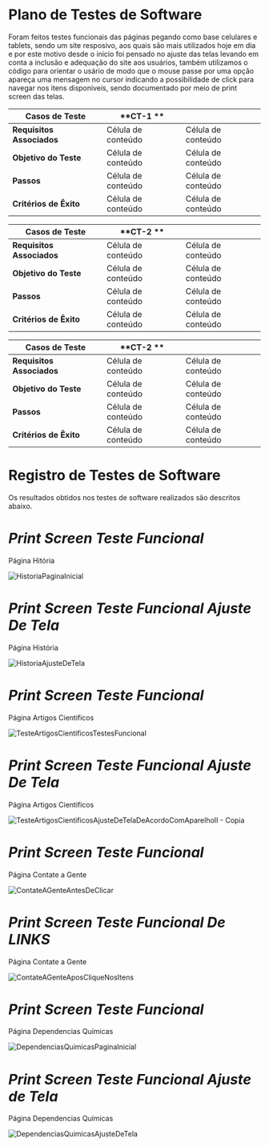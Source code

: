 # Plano de Testes de Software
Foram feitos testes funcionais das páginas pegando como base celulares e tablets, sendo um site resposivo, aos quais são mais utilizados hoje em dia e por este motivo desde o inicio foi pensado no ajuste das telas levando em conta a inclusão e adequação do site aos usuários, também utilizamos o código para orientar o usário de modo que o mouse passe por uma opção apareça uma mensagem no cursor indicando a possibilidade de click para navegar nos itens disponiveis, sendo documentado por meio de print screen das telas.

|**Casos de Teste**       | **CT-1 **           |                     |
|-------------------------| ------------------- | ------------------- |
**Requisitos Associados** |  Célula de conteúdo |  Célula de conteúdo |
|**Objetivo do Teste**    |  Célula de conteúdo |  Célula de conteúdo |
|**Passos**               |  Célula de conteúdo |  Célula de conteúdo |
|**Critérios de Êxito**   |  Célula de conteúdo |  Célula de conteúdo |

|**Casos de Teste**       | **CT-2 **           |                     |
|-------------------------| ------------------- | ------------------- |
**Requisitos Associados** |  Célula de conteúdo |  Célula de conteúdo |
|**Objetivo do Teste**    |  Célula de conteúdo |  Célula de conteúdo |
|**Passos**               |  Célula de conteúdo |  Célula de conteúdo |
|**Critérios de Êxito**   |  Célula de conteúdo |  Célula de conteúdo |

|**Casos de Teste**       | **CT-2 **           |                     |
|-------------------------| ------------------- | ------------------- |
**Requisitos Associados** |  Célula de conteúdo |  Célula de conteúdo |
|**Objetivo do Teste**    |  Célula de conteúdo |  Célula de conteúdo |
|**Passos**               |  Célula de conteúdo |  Célula de conteúdo |
|**Critérios de Êxito**   |  Célula de conteúdo |  Célula de conteúdo |





# Registro de Testes de Software
Os resultados obtidos nos testes de software realizados são descritos abaixo. 

# ***Print Screen Teste Funcional***
Página Hitória

![HistoriaPaginaInicial](https://user-images.githubusercontent.com/100388026/173210715-178f39c1-c8c6-4c8b-a5ba-389f6064133c.png)

# ***Print Screen Teste Funcional Ajuste De Tela***
Página História

![HistoriaAjusteDeTela](https://user-images.githubusercontent.com/100388026/173210729-9d597477-56b4-487f-91e2-3111488e578c.png)

# ***Print Screen Teste Funcional***
Página Artigos Cientificos


![TesteArtigosCientificosTestesFuncional](https://user-images.githubusercontent.com/100388026/173209857-22b78780-7e05-44cc-afda-d975a1674325.png)

# ***Print Screen Teste Funcional Ajuste De Tela***
Página Artigos Cientificos

![TesteArtigosCientificosAjusteDeTelaDeAcordoComAparelhoII - Copia](https://user-images.githubusercontent.com/100388026/173210072-716255a6-638f-4f7a-a7ff-a9e67795a8f0.png)

# ***Print Screen Teste Funcional***
Página Contate a Gente

![ContateAGenteAntesDeClicar](https://user-images.githubusercontent.com/100388026/173210237-93c07e98-96ad-4e05-bcba-790da1817c85.png)

# ***Print Screen Teste Funcional De LINKS***
Página Contate a Gente

![ContateAGenteAposCliqueNosItens](https://user-images.githubusercontent.com/100388026/173210317-828121e1-c413-4fc4-b216-4afc15421e8a.png)

# ***Print Screen Teste Funcional***
Página Dependencias Químicas

![DependenciasQuimicasPaginaInicial](https://user-images.githubusercontent.com/100388026/173210413-51d28923-af08-45fe-bf8f-e0de2ea3e586.png)

# ***Print Screen Teste Funcional Ajuste de Tela***
Página Dependencias Químicas

![DependenciasQuimicasAjusteDeTela](https://user-images.githubusercontent.com/100388026/173210524-2b374275-fe06-445a-871b-06e6cb61c134.png)
